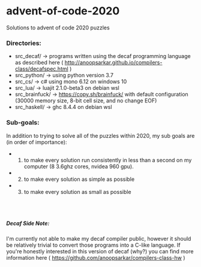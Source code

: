 # advent-of-code-2020
 Solutions to advent of code 2020 puzzles

### Directories:
- src_decaf/ -> programs written using the decaf programming language as described here ( http://anoopsarkar.github.io/compilers-class/decafspec.html )
- src_python/ -> using python version 3.7
- src_cs/ -> c# using mono 6.12 on windows 10
- src_lua/ -> luajit 2.1.0-beta3 on debian wsl
- src_brainfuck/ -> https://copy.sh/brainfuck/ with default configuration (30000 memory size, 8-bit cell size, and no change EOF)
- src_haskell/ -> ghc 8.4.4 on debian wsl

### Sub-goals:
In addition to trying to solve all of the puzzles within 2020, my sub goals are (in order of importance):
- 1. to make every solution run consistently in less than a second on my computer (8 3.6ghz cores, nvidea 960 gpu).
- 2. to make every solution as simple as possible
- 3. to make every solution as small as possible

<br>
<br>

##### Decaf Side Note:
I'm currently not able to make my decaf compiler public, however it should be relatively trivial to convert those programs into a C-like language.
If you're honestly interested in this version of decaf (why?) you can find more information here ( https://github.com/anoopsarkar/compilers-class-hw )
